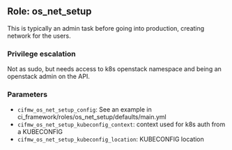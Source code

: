 ## Role: os_net_setup
This is typically an admin task before going into production,
creating network for the users.

### Privilege escalation
Not as sudo, but needs access to k8s openstack namespace and
being an openstack admin on the API.

### Parameters
* `cifmw_os_net_setup_config`: See an example in ci_framework/roles/os_net_setup/defaults/main.yml
* `cifmw_os_net_setup_kubeconfig_context`: context used for k8s auth from a KUBECONFIG
* `cifmw_os_net_setup_kubeconfig_location`: KUBECONFIG location
